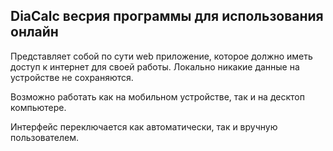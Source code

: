 ## DiaCalc весрия программы для использования онлайн

Представляет собой по сути web приложение, которое должно иметь доступ к интернет для своей работы.
Локально никакие данные на устройстве не сохраняются.

Возможно работать как на мобильном устройстве, так и на десктоп компьютере.

Интерфейс переключается как автоматически, так и вручную пользователем.
